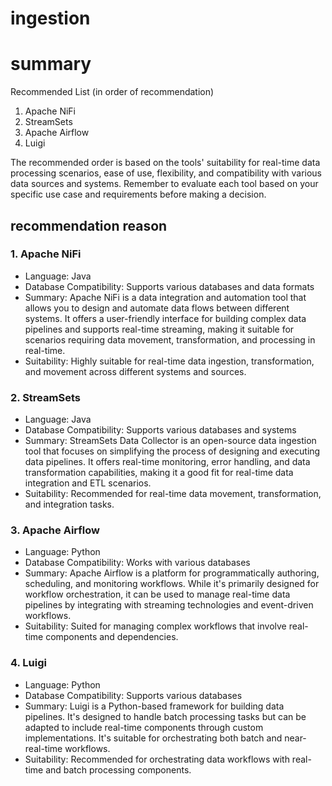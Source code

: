 # ingestion

# summary
Recommended List (in order of recommendation)
1. Apache NiFi
2. StreamSets
3. Apache Airflow
4. Luigi

The recommended order is based on the tools' suitability for real-time data processing scenarios, ease of use, flexibility, and compatibility with various data sources and systems. Remember to evaluate each tool based on your specific use case and requirements before making a decision.

## recommendation reason

### 1. Apache NiFi
- Language: Java
- Database Compatibility: Supports various databases and data formats
- Summary: Apache NiFi is a data integration and automation tool that allows you to design and automate data flows between different systems. It offers a user-friendly interface for building complex data pipelines and supports real-time streaming, making it suitable for scenarios requiring data movement, transformation, and processing in real-time.
- Suitability: Highly suitable for real-time data ingestion, transformation, and movement across different systems and sources.
### 2. StreamSets
- Language: Java
- Database Compatibility: Supports various databases and systems
- Summary: StreamSets Data Collector is an open-source data ingestion tool that focuses on simplifying the process of designing and executing data pipelines. It offers real-time monitoring, error handling, and data transformation capabilities, making it a good fit for real-time data integration and ETL scenarios.
- Suitability: Recommended for real-time data movement, transformation, and integration tasks.
### 3. Apache Airflow
- Language: Python
- Database Compatibility: Works with various databases
- Summary: Apache Airflow is a platform for programmatically authoring, scheduling, and monitoring workflows. While it's primarily designed for workflow orchestration, it can be used to manage real-time data pipelines by integrating with streaming technologies and event-driven workflows.
- Suitability: Suited for managing complex workflows that involve real-time components and dependencies.
### 4. Luigi
- Language: Python
- Database Compatibility: Supports various databases
- Summary: Luigi is a Python-based framework for building data pipelines. It's designed to handle batch processing tasks but can be adapted to include real-time components through custom implementations. It's suitable for orchestrating both batch and near-real-time workflows.
- Suitability: Recommended for orchestrating data workflows with real-time and batch processing components.